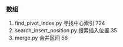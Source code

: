 
### 数组

1. find_pivot_index.py 寻找中心索引 724
1. search_insert_position.py 搜索插入位置 35
1. merge.py 合并区间 56 